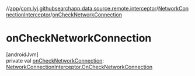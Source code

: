 //[app](../../../index.md)/[com.lyj.githubsearchapp.data.source.remote.interceptor](../index.md)/[NetworkConnectionInterceptor](index.md)/[onCheckNetworkConnection](on-check-network-connection.md)

# onCheckNetworkConnection

[androidJvm]\
private val [onCheckNetworkConnection](on-check-network-connection.md): [NetworkConnectionInterceptor.OnCheckNetworkConnection](-on-check-network-connection/index.md)
